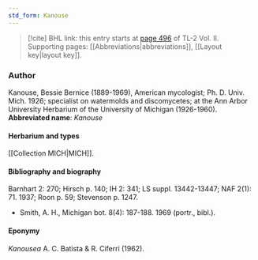 ```yaml
---
std_form: Kanouse
---
```


> [!cite] BHL link: this entry starts at [page 496](https://www.biodiversitylibrary.org/page/33068738) of TL-2 Vol. II.
> Supporting pages: [[Abbreviations|abbreviations]], [[Layout key|layout key]].

### Author

Kanouse, Bessie Bernice (1889-1969), American mycologist; Ph. D. Univ. Mich. 1926; specialist on watermolds and discomycetes; at the Ann Arbor University Herbarium of the University of Michigan (1926-1960). 
**Abbreviated name**: *Kanouse*

#### Herbarium and types

[[Collection MICH|MICH]].

#### Bibliography and biography

Barnhart 2: 270; Hirsch p. 140; IH 2: 341; LS suppl. 13442-13447; NAF 2(1): 71. 1937; Roon p. 59; Stevenson p. 1247.
- Smith, A. H., Michigan bot. 8(4): 187-188. 1969 (portr., bibl.).

#### Eponymy

*Kanousea* A. C. Batista & R. Ciferri (1962).

